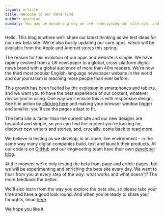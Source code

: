 ```yaml
---
layout: article
title: Welcome to our beta site
author: guardian
summary: You may be wondering why we are redesigning our site now, and the reason is simple.
---
```

Hello. This blog is where we'll share our latest thinking as we test ideas for our new beta site. We're also busily updating our core apps, which will be available from the Apple and Android stores this spring.

The reason for this evolution of our apps and website is simple. We have rapidly evolved from a UK newspaper to a global, cross-platform digital news brand with a global audience of more than 40m readers. We're now the third most popular English-language newspaper website in the world and our journalism is reaching more people than ever before.

This growth has been fuelled by the explosion in smartphones and tablets, and we want you to have the best experience of our content, whatever device you're using. One way we'll ensure this is with responsive design. See it in action by [clicking here](http://www.theguardian.com/preference/platform/mobile?page=http%3A%2F%2Fwww.theguardian.com%2Fuk%3Fview%3Dmobile) and making your browser window bigger and smaller; you'll see the pages adapt to fit.

The beta site is faster than the current site and our new designs are beautiful and simple, so you can find the content you're looking for, discover new writers and stories, and, crucially, come back to read more.

We believe in testing as we develop, in an open, live environment – in the same way many digital companies build, test and launch their products. All our code is on [GitHub](http://github.com/guardian/frontend) and our engineering team have their own [developer blog](http://www.theguardian.com/info/developer-blog?view=responsive).

At the moment we're only testing the beta front page and article pages, but we will be experimenting and enriching the beta site every day. We want to hear from you at every step of the way: what works and what doesn't? The more feedback the better.

We'll also learn from the way you explore the beta site, so please take your time and have a good look round. And when you're ready to share your thoughts, head [here](https://s.userzoom.com/m/MSBDMTBTMTE5).

We hope you like it.
